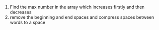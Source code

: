 ﻿1. Find the max number in the array which increases firstly and then decreases
2. remove the beginning and end spaces and compress spaces between words to a space